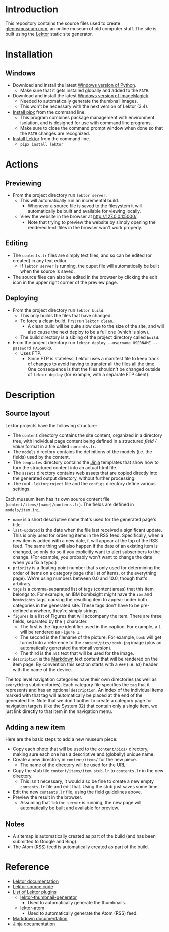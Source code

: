 # Introduction
This repository contains the source files used to create [glennsmuseum.com](https://www.glennsmuseum.com), an online museum of old computer stuff.
The site is built using the [Lektor](https://www.getlektor.com/) static site generator.

# Installation
## Windows
- Download and install the latest [Windows version of Python](https://www.python.org/downloads/).
  - Make sure that it gets installed globally and added to the `PATH`.
- Download and install the latest [Windows version of ImageMagick](https://imagemagick.org/script/download.php#windows).
  - Needed to automatically generate the thumbnail images.
  - This won't be necessary with the next version of Lektor (3.4).
- [Install pipx](https://www.getlektor.com/docs/installation/#install-pipx) from the command line.
  - This program combines package management with environment isolation, and is designed for use with command line programs.
  - Make sure to close the command prompt window when done so that the `PATH` changes are recognized.
- [Install Lektor](https://www.getlektor.com/docs/installation/#finally-install-lektor) from the command line.
  - `pipx install lektor`

# Actions
## Previewing
- From the project directory run `lektor server`.
  - This will automatically run an incremental build.
    - Whenever a source file is saved to the filesystem it will automatically be built and available for viewing locally.
  - View the website in the browser at <http://127.0.0.1:5000/>.
    - Note that trying to preview the website by simply opening the rendered `html` files in the browser won't work properly.

## Editing
- The `contents.lr` files are simply text files, and so can be edited (or created) in any text editor.
  - If `lektor server` is running, the ouput file will automatically be built when the source is saved.
- The source files can also be edited in the browser by clicking the edit icon in the upper right corner  of the preview page.

## Deploying
- From the project directory run `lektor build`.
  - This only builds the files that have changed.
  - To force a clean build, first run `lektor clean`.
    - A clean build will be quite slow due to the size of the site, and will also cause the next deploy to be a full one (which is slow).
  - The build directory is a sibling of the project directory called `build`.
- From the project directory run `lektor deploy --username USERNAME --password PASSWORD`.
  - Uses FTP.
    - Since FTP is stateless, Lektor uses a manifest file to keep track of changes to avoid having to transfer all the files
all the time. One consequence is that the files shouldn't be changed outside of
`lektor deploy` (for example, with a separate FTP client).

# Description
## Source layout
Lektor projects have the following structure:
- The `content` directory contains the site content, organized in a directory tree, with individual page content being defined
in a structured *field / value* format in a file called `contents.lr`.
- The `models` directory contains the definitions of the models (i.e. the fields) used by the content.
- The `templates` directory contains the [Jinja](https://jinja.palletsprojects.com/en/3.1.x/) templates that show how to turn the structured content into an actual html file.
- The `assets` directory contains web assets that are copied directly into the generated output directory, without further processing.
- The root `.lektorproject` file and the `configs` directory define various settings.

Each museum item has its own source content file (`content/items/[name]/contents.lr`). The fields are defined in `models/item.ini`.
 - `name` is a short descriptive name that's used for the generated page's title.
 - `last-updated` is the date when the file last received a significant update. This is only used for ordering items in the RSS feed.
Specifically, when a new item is added with a new date, it will appear at the top of the RSS feed. The same thing will also happen
if the date of an existing item is changed, so only do so if you explicitly want to alert subscribers to the change. (For example, 
you probably won't want to change the date when you fix a typo.)
 - `priority` is a floating point number that's only used for determining the order of items on a category page (the list of items, or the
everything page). We're using numbers between 0.0 and 10.0, though that's arbitrary.
 - `tags` is a comma-separated list of tags (content areas) that this item belongs to. For example, an IBM bombsight might have the `ibm`
and `bombsights` tags, causing the resulting item to appear under both categories in the generated site. These tags don't have to be
pre-defined anywhere, they're simply strings.
 - `figures` is a list of Figures that will accompany the item. There are three fields, separated by the `|` character.
   - The first is the figure identifier used in the caption. For example, a `1` will be rendered as `Figure 1`.
   - The second is the filename of the picture. For example, `bomb` will get turned into a reference to the `content/pics/bomb.jpg` image
     (plus an automatically generated thumbnail version).
   - The third is the `alt` text that will be used for the image.
 - `description` is the [Markdown](https://www.markdownguide.org/basic-syntax/) text content that will be rendered on the item page. By convention this section starts with a `###` (i.e. `h3`)
header with the name of the device.

The top level navigation categories have their own directories
(as well as `everything` subdirectories). Each category file specifies the `tag` that it represents and has an optional `description`.
An index of the individual items marked with that tag will automatically be placed at the end of the generated file. Note that we
don't bother to create a category page for navigation targets (like the System 32) that contain only a single item, we just link
directly to that item in the navigation menu.

## Adding a new item
Here are the basic steps to add a new museum piece:
- Copy each photo that will be used to the `content/pics/` directory, making sure each one has a descriptive and (globally) unique name.
- Create a new directory in `content/items/` for the new piece.
  - The name of the directory will be used for the URL.
- Copy the stub file `content/items/item_stub.lr` to `contents.lr` in the new directory.
  - This isn't necessary, it would also be fine to create a new empty `contents.lr` file and edit that. Using the stub just saves some time.
- Edit the new `contents.lr` file, using the field guidelines above.
- Preview the result in the browser.
  - Assuming that `lektor server` is running, the new page will automatically be built and available for preview.

## Notes
- A sitemap is automatically created as part of the build (and has been submitted to Google and Bing).
- The Atom (RSS) feed is automatically created as part of the build.

# Reference

- [Lektor documentation](https://www.getlektor.com/docs/)
- [Lektor source code](https://github.com/lektor/lektor)
- [List of Lektor plugins](https://www.getlektor.com/plugins/)
  - [lektor-thumbnail-generator](https://www.getlektor.com/plugins/lektor-thumbnail-generator/)
    - Used to automatically generate the thumbnails. 
  - [lektor-atom](https://www.getlektor.com/plugins/lektor-atom/)
    - Used to automatically generate the Atom (RSS) feed.
- [Markdown documentation](https://www.markdownguide.org/basic-syntax/)
- [Jinja documentation](https://jinja.palletsprojects.com/en/3.1.x/)
